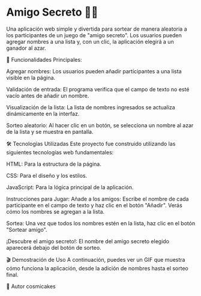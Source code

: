 
# Amigo Secreto 🕵️‍♂️

Una aplicación web simple y divertida para sortear de manera aleatoria a los participantes de un juego de "amigo secreto". Los usuarios pueden agregar nombres a una lista y, con un clic, la aplicación elegirá a un ganador al azar.

🚀 Funcionalidades Principales:

Agregar nombres: Los usuarios pueden añadir participantes a una lista visible en la página.

Validación de entrada: El programa verifica que el campo de texto no esté vacío antes de añadir un nombre.

Visualización de la lista: La lista de nombres ingresados se actualiza dinámicamente en la interfaz.

Sorteo aleatorio: Al hacer clic en un botón, se selecciona un nombre al azar de la lista y se muestra en pantalla.

🛠️ Tecnologías Utilizadas
Este proyecto fue construido utilizando las siguientes tecnologías web fundamentales:

HTML: Para la estructura de la página.

CSS: Para el diseño y los estilos.

JavaScript: Para la lógica principal de la aplicación.

Instrucciones para Jugar:
Añade a los amigos: Escribe el nombre de cada participante en el campo de texto y haz clic en el botón "Añadir". Verás cómo los nombres se agregan a la lista.

Sortea: Una vez que todos los nombres estén en la lista, haz clic en el botón "Sortear amigo".

¡Descubre el amigo secreto!: El nombre del amigo secreto elegido aparecerá debajo del botón de sorteo.

🎬 Demostración de Uso
A continuación, puedes ver un GIF que muestra cómo funciona la aplicación, desde la adición de nombres hasta el sorteo final.


🤝 Autor
cosmicakes